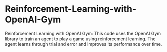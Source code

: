 # Reinforcement-Learning-with-OpenAI-Gym

Reinforcement Learning with OpenAI Gym: This code uses the OpenAI Gym library to train an agent to play a game using reinforcement learning. The agent learns through trial and error and improves its performance over time.
